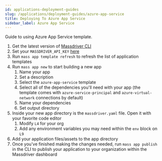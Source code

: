 ```yaml
---
id: applications-deployment-guides
slug: /applications/deployment-guides/azure-app-service
title: Deploying To Azure App Service
sidebar_label: Azure App Service
---
```

Guide to using Azure App Service template.

1. Get the latest version of [Massdriver CLI](https://docs.massdriver.cloud/bundles/walk-through#download-the-massdriver-cli)
1. Set your `MASSDRIVER_API_KEY`  [here](https://docs.massdriver.cloud/bundles/walk-through#generate-massdriver-api-token)
1. Run `mass app template refresh` to refresh the list of application templates
1. Run `mass app new` to start building a new app
    1. Name your app
    1. Set a description
    1. Select the `azure-app-service` template
    1. Select all of the dependencies you&#39;ll need with your app (the template comes with `azure-service-principal` and `azure-virtual-network` connections by default)
    1. Name your dependencies
    1. Set output directory
1. Inside your new app directory is the `massdriver.yaml` file. Open it with your favorite code editor
    1. Modify `L4` for your org
    1. Add any environment variables you may need within the `env` block on `L9`
1. Add your application files/assets to the app directory
1. Once you&#39;ve finished making the changes needed, run `mass app publish` in the CLI to publish your application to your organization within the Massdriver dashboard
